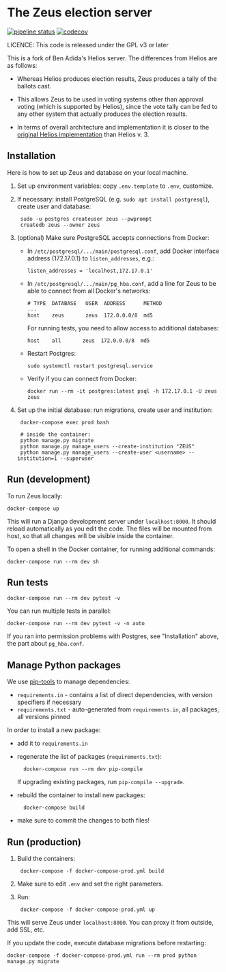 # The Zeus election server

[![pipeline status](https://gitlab.com/partia_razem_public/zeus/badges/master/pipeline.svg)](https://gitlab.com/partia_razem_public/zeus/-/commits/master)
[![codecov](https://codecov.io/gh/pwmarcz/zeus/branch/master/graph/badge.svg)](https://codecov.io/gl/partia_razem_public/zeus)

LICENCE: This code is released under the GPL v3 or later

This is a fork of Ben Adida's Helios server. The differences from Helios are as follows:

* Whereas Helios produces election results, Zeus produces a tally of the ballots cast.

* This allows Zeus to be used in voting systems other than approval voting (which is supported
  by Helios), since the vote tally can be fed to any other system that actually produces the
  election results.

* In terms of overall architecture and implementation it is closer to the [original Helios
  implementation](http://static.usenix.org/events/sec08/tech/full_papers/adida/adida.pdf) than Helios v. 3.


## Installation

Here is how to set up Zeus and database on your local machine.

1. Set up environment variables: copy `.env.template` to `.env`, customize.

2. If necessary: install PostgreSQL (e.g. `sudo apt install postgresql`),
   create user and database:

        sudo -u postgres createuser zeus --pwprompt
        createdb zeus --owner zeus

3. (optional) Make sure PostgreSQL accepts connections from Docker:

   * In `/etc/postgresql/.../main/postgresql.conf`, add Docker interface
     address (172.17.0.1) to `listen_addresses`, e.g.:

     ```
     listen_addresses = 'localhost,172.17.0.1'
     ```

   * In `/etc/postgresql/.../main/pg_hba.conf`, add a line for Zeus to be able
     to connect from all Docker's networks:

     ```
     # TYPE  DATABASE   USER  ADDRESS      METHOD
     ...
     host    zeus       zeus  172.0.0.0/8  md5
     ```

     For running tests, you need to allow access to additional databases:

     ```
     host    all       zeus  172.0.0.0/8  md5
     ```

   * Restart Postgres:

     ```
     sudo systemctl restart postgresql.service
     ```

   * Verify if you can connect from Docker:

     ```
     docker run --rm -it postgres:latest psql -h 172.17.0.1 -U zeus zeus
     ```

5. Set up the initial database: run migrations, create user and institution:

        docker-compose exec prod bash

        # inside the container:
        python manage.py migrate
        python manage.py manage_users --create-institution "ZEUS"
        python manage.py manage_users --create-user <username> --institution=1 --superuser

## Run (development)

To run Zeus locally:

    docker-compose up

This will run a Django development server under `localhost:8000`. It should
reload automatically as you edit the code. The files will be mounted from host,
so that all changes will be visible inside the container.

To open a shell in the Docker container, for running additional commands:

    docker-compose run --rm dev sh

## Run tests

    docker-compose run --rm dev pytest -v

You can run multiple tests in parallel:

    docker-compose run --rm dev pytest -v -n auto

If you ran into permission problems with Postgres, see "Installation" above,
the part about `pg_hba.conf`.

## Manage Python packages

We use [pip-tools](https://github.com/jazzband/pip-tools) to manage dependencies:

- `requirements.in` - contains a list of direct dependencies, with version
  specifiers if necessary
- `requirements.txt` - auto-generated from `requirements.in`, all packages, all
  versions pinned

In order to install a new package:

- add it to `requirements.in`
- regenerate the list of packages (`requirements.txt`):

        docker-compose run --rm dev pip-compile

  If upgrading existing packages, run `pip-compile --upgrade`.

- rebuild the container to install new packages:

        docker-compose build

- make sure to commit the changes to both files!

## Run (production)

1. Build the containers:

        docker-compose -f docker-compose-prod.yml build

2. Make sure to edit `.env` and set the right parameters.

3. Run:

        docker-compose -f docker-compose-prod.yml up

This will serve Zeus under `localhost:8000`. You can proxy it from outside, add
SSL, etc.

If you update the code, execute database migrations before restarting:

    docker-compose -f docker-compose-prod.yml run --rm prod python manage.py migrate
